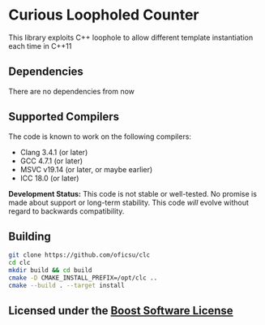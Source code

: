 Curious Loopholed Counter
=========================

This library exploits C++ loophole to allow different template instantiation each time in C++11

Dependencies
------------

There are no dependencies from now

Supported Compilers
-------------------

The code is known to work on the following compilers:

- Clang 3.4.1 (or later)
- GCC 4.7.1 (or later)
- MSVC v19.14 (or later, or maybe earlier)
- ICC 18.0 (or later)

**Development Status:** This code is not stable or well-tested. No promise is made about support or long-term stability. This code *will* evolve without regard to backwards compatibility.

Building
--------

```bash
git clone https://github.com/oficsu/clc
cd clc
mkdir build && cd build
cmake -D CMAKE_INSTALL_PREFIX=/opt/clc ..
cmake --build . --target install
```

Licensed under the [Boost Software License](LICENSE.txt)
--------------------------------------------------------
